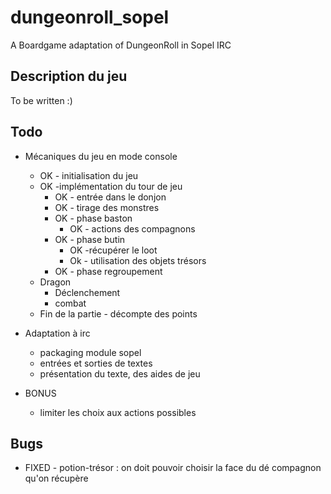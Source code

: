 # dungeonroll_sopel
A Boardgame adaptation of DungeonRoll in Sopel IRC

## Description du jeu

To be written :)

## Todo

  * Mécaniques du jeu en mode console
    * OK - initialisation du jeu
    * OK -implémentation du tour de jeu
      *  OK - entrée dans le donjon
        * OK - tirage des monstres
      * OK - phase baston
        * OK - actions des compagnons 
      * OK - phase butin
        * OK -récupérer le loot
        * Ok - utilisation des objets trésors
      * OK - phase regroupement
    * Dragon
      * Déclenchement
      * combat
    * Fin de la partie - décompte des points
    
  
  * Adaptation à irc
    * packaging module sopel
    * entrées et sorties de textes
    * présentation du texte, des aides de jeu 


  * BONUS
    * limiter les choix aux actions possibles


## Bugs

  * FIXED - potion-trésor : on doit pouvoir choisir la face du dé compagnon qu'on récupère
  

